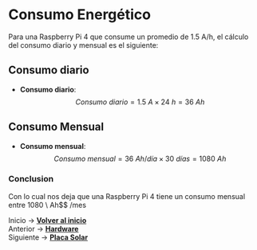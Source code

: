 # Consumo Energético

Para una Raspberry Pi 4 que consume un promedio de 1.5 A/h, el cálculo del consumo diario y mensual es el siguiente:

## Consumo diario 

- **Consumo diario**:
  $$Consumo \ diario = 1.5 \ A \times 24 \ h = 36 \ Ah$$

## Consumo Mensual 

- **Consumo mensual**:
  $$Consumo \ mensual = 36 \ Ah/día \times 30 \ días = 1080 \ Ah$$



### Conclusion

Con lo cual nos deja que una Raspberry Pi 4 tiene un consumo mensual entre 1080 \ Ah$$ /mes




Inicio -> **[Volver al inicio ](README.md)**  
Anterior -> **[Hardware](componentes.md)**  
Siguiente -> **[Placa Solar ](placaSolar.md)** 
